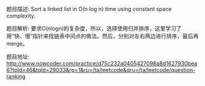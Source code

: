 ﻿题目描述:
Sort a linked list in O(n log n) time using constant space complexity.

题目解析:
要求O(nlogn)的复杂度，所以，选择使用归并排序，这里学习了用“快、慢”指针来找链表中间点的做法。然后，分别对左右两边进行排序，最后再merge。

题目地址:
http://www.nowcoder.com/practice/d75c232a0405427098a8d1627930bea6?tpId=46&tqId=29033&rp=1&ru=/ta/leetcode&qru=/ta/leetcode/question-ranking